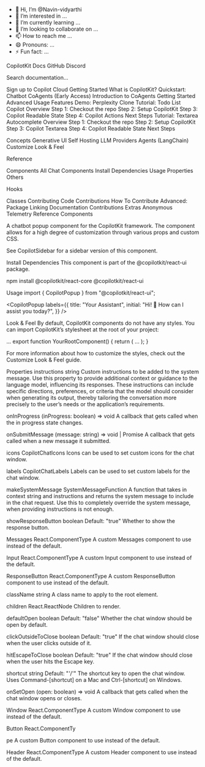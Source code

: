 - 👋 Hi, I’m @Navin-vidyarthi
- 👀 I’m interested in ...
- 🌱 I’m currently learning ...
- 💞️ I’m looking to collaborate on ...
- 📫 How to reach me ...
- 😄 Pronouns: ...
- ⚡ Fun fact: ...

<!---
Navin-vidyarthi/Navin-vidyarthi is a ✨ special ✨ repository because its `README.md` (this file) appears on your GitHub profile.
You can click the Preview link to take a look at your changes.
--->
CopilotKit
Docs
GitHub
Discord

Search documentation…

Sign up to Copilot Cloud
Getting Started
What is CopilotKit?
Quickstart: Chatbot
CoAgents (Early Access)
Introduction to CoAgents
Getting Started
Advanced Usage
Features
Demo: Perplexity Clone
Tutorial: Todo List Copilot
Overview
Step 1: Checkout the repo
Step 2: Setup CopilotKit
Step 3: Copilot Readable State
Step 4: Copilot Actions
Next Steps
Tutorial: Textarea Autocomplete
Overview
Step 1: Checkout the repo
Step 2: Setup CopilotKit
Step 3: Copilot Textarea
Step 4: Copilot Readable State
Next Steps

Concepts
Generative UI
Self Hosting
LLM Providers
Agents (LangChain)
Customize Look & Feel

Reference

Components
All Chat Components
<CopilotChat />
<CopilotPopup />
Install Dependencies
Usage
Properties
<CopilotSidebar />
Others
<CopilotKit />
<CopilotTextarea />

Hooks

Classes
Contributing
Code Contributions
How To Contribute
Advanced: Package Linking
Documentation Contributions
Extras
Anonymous Telemetry
Reference
Components
<CopilotPopup />
<CopilotPopup />


A chatbot popup component for the CopilotKit framework. The component allows for a high degree of customization through various props and custom CSS.

See CopilotSidebar for a sidebar version of this component.

Install Dependencies
This component is part of the @copilotkit/react-ui package.

npm install @copilotkit/react-core @copilotkit/react-ui


Usage
import { CopilotPopup } from "@copilotkit/react-ui";
 
<CopilotPopup
  labels={{
    title: "Your Assistant",
    initial: "Hi! 👋 How can I assist you today?",
  }}
/>


Look & Feel
By default, CopilotKit components do not have any styles. You can import CopilotKit’s stylesheet at the root of your project:

...
export function YourRootComponent() {
  return (
    <CopilotKit>
      ...
    </CopilotKit>
  );
}


For more information about how to customize the styles, check out the Customize Look & Feel guide.

Properties
instructions
string
Custom instructions to be added to the system message. Use this property to provide additional context or guidance to the language model, influencing its responses. These instructions can include specific directions, preferences, or criteria that the model should consider when generating its output, thereby tailoring the conversation more precisely to the user’s needs or the application’s requirements.

onInProgress
(inProgress: boolean) => void
A callback that gets called when the in progress state changes.

onSubmitMessage
(message: string) => void | Promise<void>
A callback that gets called when a new message it submitted.

icons
CopilotChatIcons
Icons can be used to set custom icons for the chat window.

labels
CopilotChatLabels
Labels can be used to set custom labels for the chat window.

makeSystemMessage
SystemMessageFunction
A function that takes in context string and instructions and returns the system message to include in the chat request. Use this to completely override the system message, when providing instructions is not enough.

showResponseButton
boolean
Default: "true"
Whether to show the response button.

Messages
React.ComponentType<MessagesProps>
A custom Messages component to use instead of the default.

Input
React.ComponentType<InputProps>
A custom Input component to use instead of the default.

ResponseButton
React.ComponentType<ResponseButtonProps>
A custom ResponseButton component to use instead of the default.

className
string
A class name to apply to the root element.

children
React.ReactNode
Children to render.

defaultOpen
boolean
Default: "false"
Whether the chat window should be open by default.

clickOutsideToClose
boolean
Default: "true"
If the chat window should close when the user clicks outside of it.

hitEscapeToClose
boolean
Default: "true"
If the chat window should close when the user hits the Escape key.

shortcut
string
Default: "'/'"
The shortcut key to open the chat window. Uses Command-[shortcut] on a Mac and Ctrl-[shortcut] on Windows.

onSetOpen
(open: boolean) => void
A callback that gets called when the chat window opens or closes.

Window
React.ComponentType<WindowProps>
A custom Window component to use instead of the default.

Button
React.ComponentTy


pe<ButtonProps>
A custom Button component to use instead of the default.

Header
React.ComponentType<HeaderProps>
A custom Header component to use instead of the default.

<CopilotChat />
<CopilotSidebar />

